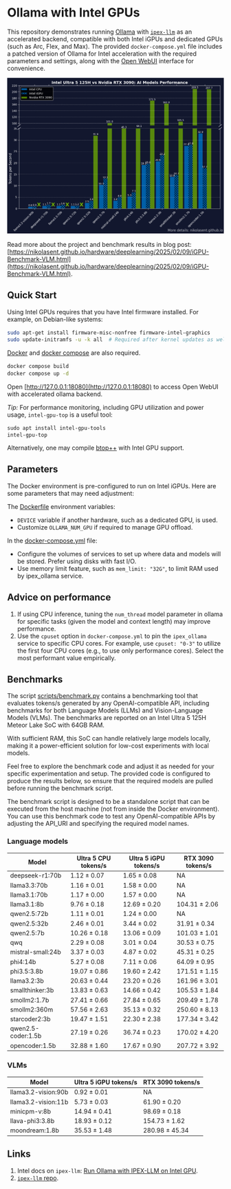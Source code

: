 # Ollama with Intel GPUs

This repository demonstrates running [Ollama](https://github.com/ollama/ollama) with [`ipex-llm`](https://github.com/intel/ipex-llm) as an accelerated backend, compatible with both Intel iGPUs and dedicated GPUs (such as Arc, Flex, and Max). The provided `docker-compose.yml` file includes a patched version of Ollama for Intel acceleration with the required parameters and settings, along with the [Open WebUI](https://docs.openwebui.com/) interface for convenience.

![Benchmark results](/readme_imgs/title.png)

Read more about the project and benchmark results in blog post: [https://nikolasent.github.io/hardware/deeplearning/2025/02/09/iGPU-Benchmark-VLM.html](https://nikolasent.github.io/hardware/deeplearning/2025/02/09/iGPU-Benchmark-VLM.html).

## Quick Start

Using Intel GPUs requires that you have Intel firmware installed. For example, on Debian-like systems:

```bash
sudo apt-get install firmware-misc-nonfree firmware-intel-graphics
sudo update-initramfs -u -k all  # Required after kernel updates as well.
```

[Docker](https://docs.docker.com/engine/install/) and [docker compose](https://docs.docker.com/compose/install/) are also required.

```bash
docker compose build
docker compose up -d
```

Open [http://127.0.0.1:18080](http://127.0.0.1:18080) to access Open WebUI with accelerated ollama backend.

_Tip:_  For performance monitoring, including GPU utilization and power usage, `intel-gpu-top` is a useful tool:
```
sudo apt install intel-gpu-tools
intel-gpu-top
```

Alternatively, one may compile [btop++](https://github.com/aristocratos/btop) with Intel GPU support.

## Parameters

The Docker environment is pre-configured to run on Intel iGPUs. Here are some parameters that may need adjustment:

The [Dockerfile](Dockerfile) environment variables:
* `DEVICE` variable if another hardware, such as a dedicated GPU, is used.
* Customize `OLLAMA_NUM_GPU` if required to manage GPU offload.

In the [docker-compose.yml](docker-compose.yml) file:
* Configure the volumes of services to set up where data and models will be stored. Prefer using disks with fast I/O.
* Use memory limit feature, such as `mem_limit: "32G"`, to limit RAM used by ipex_ollama service.

## Advice on performance

1. If using CPU inference, tuning the `num_thread` model parameter in ollama for specific tasks (given the model and context length) may improve performance.
2. Use the `cpuset` option in `docker-compose.yml` to pin the `ipex_ollama` service to specific CPU cores. For example, use `cpuset: "0-3"` to utilize the first four CPU cores (e.g., to use only performance cores). Select the most performant value empirically.

## Benchmarks

The script [scripts/benchmark.py](scripts/benchmark.py) contains a benchmarking tool that evaluates tokens/s generated by any OpenAI-compatible API, including benchmarks for both Language Models (LLMs) and Vision-Language Models (VLMs). The benchmarks are reported on an Intel Ultra 5 125H Meteor Lake SoC with 64GB RAM.

With sufficient RAM, this SoC can handle relatively large models locally, making it a power-efficient solution for low-cost experiments with local models.

Feel free to explore the benchmark code and adjust it as needed for your specific experimentation and setup. The provided code is configured to produce the results below, so ensure that the required models are pulled before running the benchmark script.

The benchmark script is designed to be a standalone script that can be executed from the host machine (not from inside the Docker environment). You can use this benchmark code to test any OpenAI-compatible APIs by adjusting the API_URI and specifying the required model names.

### Language models

| Model              | Ultra 5 CPU tokens/s | Ultra 5 iGPU tokens/s | RTX 3090 tokens/s |
|--------------------|----------------------|-----------------------|-------------------|
| deepseek-r1:70b    | 1.12 ± 0.07          | 1.65 ± 0.08           | NA                |
| llama3.3:70b       | 1.16 ± 0.01          | 1.58 ± 0.00           | NA                |
| llama3.1:70b       | 1.17 ± 0.00          | 1.57 ± 0.00           | NA                |
| llama3.1:8b        | 9.76 ± 0.18          | 12.69 ± 0.20          | 104.31 ± 2.06     |
| qwen2.5:72b        | 1.11 ± 0.01          | 1.24 ± 0.00           | NA                |
| qwen2.5:32b        | 2.46 ± 0.01          | 3.44 ± 0.02           | 31.91 ± 0.34      |
| qwen2.5:7b         | 10.26 ± 0.18         | 13.06 ± 0.09          | 101.03 ± 1.01     |
| qwq                | 2.29 ± 0.08          | 3.01 ± 0.04           | 30.53 ± 0.75      |
| mistral-small:24b  | 3.37 ± 0.03          | 4.87 ± 0.02           | 45.31 ± 0.25      |
| phi4:14b           | 5.27 ± 0.08          | 7.11 ± 0.06           | 64.09 ± 0.95      |
| phi3.5:3.8b        | 19.07 ± 0.86         | 19.60 ± 2.42          | 171.51 ± 1.15     |
| llama3.2:3b        | 20.63 ± 0.44         | 23.20 ± 0.26          | 161.96 ± 3.01     |
| smallthinker:3b    | 13.83 ± 0.63         | 14.66 ± 0.42          | 105.53 ± 1.84     |
| smollm2:1.7b       | 27.41 ± 0.66         | 27.84 ± 0.65          | 209.49 ± 1.78     |
| smollm2:360m       | 57.56 ± 2.63         | 35.13 ± 0.32          | 250.60 ± 8.13     |
| starcoder2:3b      | 19.47 ± 1.51         | 22.30 ± 2.38          | 177.34 ± 3.42     |
| qwen2.5-coder:1.5b | 27.19 ± 0.26         | 36.74 ± 0.23          | 170.02 ± 4.20     |
| opencoder:1.5b     | 32.88 ± 1.60         | 17.67 ± 0.90          | 207.72 ± 3.92     |

### VLMs

| Model               | Ultra 5 iGPU tokens/s | RTX 3090 tokens/s |
|---------------------|-----------------------|-------------------|
| llama3.2-vision:90b | 0.92 ± 0.01           | NA                |
| llama3.2-vision:11b | 5.73 ± 0.03           | 61.90 ± 0.20      |
| minicpm-v:8b        | 14.94 ± 0.41          | 98.69 ± 0.18      |
| llava-phi3:3.8b     | 18.93 ± 0.12          | 154.73 ± 1.62     |
| moondream:1.8b      | 35.53 ± 1.48          | 280.98 ± 45.34    |

## Links

1. Intel docs on `ipex-llm`: [Run Ollama with IPEX-LLM on Intel GPU](https://ipex-llm-latest.readthedocs.io/en/latest/doc/LLM/Quickstart/ollama_quickstart.html).
2. [`ipex-llm` repo](https://github.com/intel/ipex-llm/tree/main).
